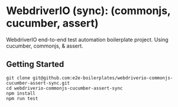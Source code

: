 # WebdriverIO (sync): (commonjs, cucumber, assert)

WebdriverIO end-to-end test automation boilerplate project. Using cucumber, commonjs, &amp; assert.

## Getting Started

    git clone git@github.com:e2e-boilerplates/webdriverio-commonjs-cucumber-assert-sync.git
    cd webdriverio-commonjs-cucumber-assert-sync
    npm install
    npm run test
